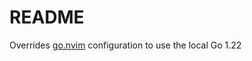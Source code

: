 # README

Overrides [go.nvim](https://github.com/ray-x/go.nvim?tab=readme-ov-file#project-setup) configuration to use the local Go 1.22
